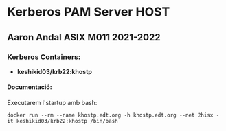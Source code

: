 # Kerberos PAM Server HOST
## Aaron Andal ASIX M011 2021-2022


### Kerberos Containers:

 * **keshikid03/krb22:khostp** 

#### Documentació:
Executarem l'startup amb bash:

```
docker run --rm --name khostp.edt.org -h khostp.edt.org --net 2hisx -it keshikid03/krb22:khostp /bin/bash
```

